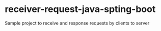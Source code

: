 # receiver-request-java-spting-boot
Sample project to receive and response requests by clients to server
